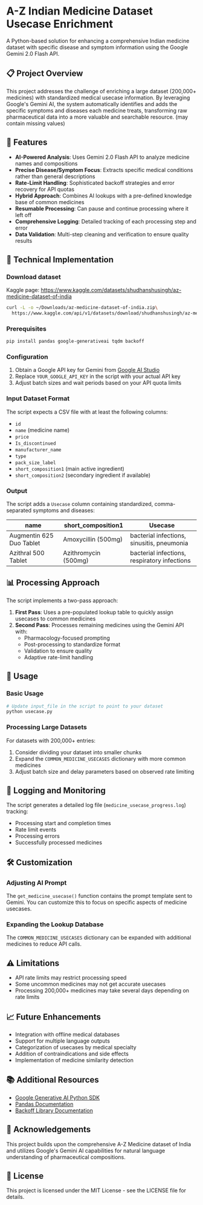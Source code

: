 # A-Z Indian Medicine Dataset Usecase Enrichment

A Python-based solution for enhancing a comprehensive Indian medicine dataset with specific disease and symptom information using the Google Gemini 2.0 Flash API.

## 📋 Project Overview

This project addresses the challenge of enriching a large dataset (200,000+ medicines) with standardized medical usecase information. By leveraging Google's Gemini AI, the system automatically identifies and adds the specific symptoms and diseases each medicine treats, transforming raw pharmaceutical data into a more valuable and searchable resource. (may contain missing values)

## 🌟 Features

- **AI-Powered Analysis**: Uses Gemini 2.0 Flash API to analyze medicine names and compositions
- **Precise Disease/Symptom Focus**: Extracts specific medical conditions rather than general descriptions
- **Rate-Limit Handling**: Sophisticated backoff strategies and error recovery for API quotas
- **Hybrid Approach**: Combines AI lookups with a pre-defined knowledge base of common medicines
- **Resumable Processing**: Can pause and continue processing where it left off
- **Comprehensive Logging**: Detailed tracking of each processing step and error
- **Data Validation**: Multi-step cleaning and verification to ensure quality results

## 🔧 Technical Implementation

### Download dataset
Kaggle page: https://www.kaggle.com/datasets/shudhanshusingh/az-medicine-dataset-of-india
```bash
curl -L -o ~/Downloads/az-medicine-dataset-of-india.zip\
  https://www.kaggle.com/api/v1/datasets/download/shudhanshusingh/az-medicine-dataset-of-india
```

### Prerequisites

```bash
pip install pandas google-generativeai tqdm backoff
```

### Configuration

1. Obtain a Google API key for Gemini from [Google AI Studio](https://makersuite.google.com/)
2. Replace `YOUR_GOOGLE_API_KEY` in the script with your actual API key
3. Adjust batch sizes and wait periods based on your API quota limits

### Input Dataset Format

The script expects a CSV file with at least the following columns:
- `id`
- `name` (medicine name)
- `price`
- `Is_discontinued`
- `manufacturer_name`
- `type`
- `pack_size_label`
- `short_composition1` (main active ingredient)
- `short_composition2` (secondary ingredient if available)

### Output

The script adds a `Usecase` column containing standardized, comma-separated symptoms and diseases:

| name | short_composition1 | Usecase |
|------|-------------------|---------|
| Augmentin 625 Duo Tablet | Amoxycillin (500mg) | bacterial infections, sinusitis, pneumonia |
| Azithral 500 Tablet | Azithromycin (500mg) | bacterial infections, respiratory infections |

## 📊 Processing Approach

The script implements a two-pass approach:

1. **First Pass**: Uses a pre-populated lookup table to quickly assign usecases to common medicines
2. **Second Pass**: Processes remaining medicines using the Gemini API with:
   - Pharmacology-focused prompting
   - Post-processing to standardize format
   - Validation to ensure quality
   - Adaptive rate-limit handling

## 🚀 Usage

### Basic Usage

```bash
# Update input_file in the script to point to your dataset
python usecase.py
```

### Processing Large Datasets

For datasets with 200,000+ entries:

1. Consider dividing your dataset into smaller chunks
2. Expand the `COMMON_MEDICINE_USECASES` dictionary with more common medicines
3. Adjust batch size and delay parameters based on observed rate limiting

## 📝 Logging and Monitoring

The script generates a detailed log file (`medicine_usecase_progress.log`) tracking:
- Processing start and completion times
- Rate limit events
- Processing errors
- Successfully processed medicines

## 🛠️ Customization

### Adjusting AI Prompt

The `get_medicine_usecase()` function contains the prompt template sent to Gemini. You can customize this to focus on specific aspects of medicine usecases.

### Expanding the Lookup Database

The `COMMON_MEDICINE_USECASES` dictionary can be expanded with additional medicines to reduce API calls.

## ⚠️ Limitations

- API rate limits may restrict processing speed
- Some uncommon medicines may not get accurate usecases
- Processing 200,000+ medicines may take several days depending on rate limits

## 📈 Future Enhancements

- Integration with offline medical databases
- Support for multiple language outputs
- Categorization of usecases by medical specialty
- Addition of contraindications and side effects
- Implementation of medicine similarity detection

## 📚 Additional Resources

- [Google Generative AI Python SDK](https://github.com/google/generative-ai-python)
- [Pandas Documentation](https://pandas.pydata.org/docs/)
- [Backoff Library Documentation](https://github.com/litl/backoff)

## 🙏 Acknowledgements

This project builds upon the comprehensive A-Z Medicine dataset of India and utilizes Google's Gemini AI capabilities for natural language understanding of pharmaceutical compositions.

## 📄 License

This project is licensed under the MIT License - see the LICENSE file for details.
